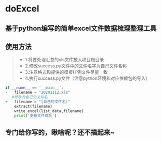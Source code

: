 # doExcel

## 基于python编写的简单excel文件数据梳理整理工具

## 使用方法

>* 1.将要处理汇总的xls文件放入项目根目录
>* 2.修改success.py文件中的文件名字为自己文件名称
>* 3.注意格式和提供的模板样例文件尽量一致
>* 4.执行success.py文件（注意python环境和对应依赖包的导入）

```python
if __name__ == '__main__':
-   filename = "20201112.xls"
   #修改为自己的文件名
+   filename = "[自己的文件名]"
    extract(filename)
    write_excel(list_data,filename)
    print('更新文件成功')
```

## 专门给你写的，瞅啥呢？还不搞起来~
